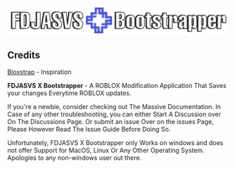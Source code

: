 ![Image](Images/FDXBLogo.png)


## Credits

[Bloxstrap](https://github.com/bloxstraplabs) - Inspiration

  **FDJASVS X Bootstrapper** - A ROBLOX Modification Application That Saves your changes Everytime ROBLOX updates.

  If you're a newbie, consider checking out The Massive Documentation. In Case of any other troubleshooting, you can either Start A Discussion over On The Discussions Page. Or submit an issue Over on the issues Page, Please However Read The Issue Guide Before Doing So.

   Unfortunately, FDJASVS X Bootstrapper only Works on windows and does not offer Support for MacOS, Linux Or Any Other Operating System. Apologies to any non-windows user out there.
